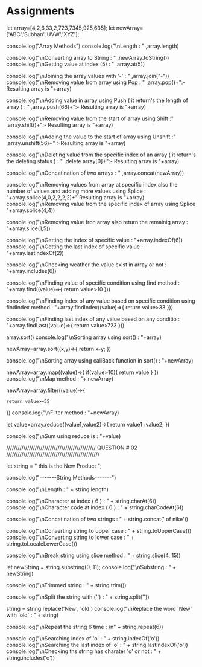 # Assignments



let array=[4,2,6,33,2,723,7345,925,635];
let newArray=['ABC','Subhan','UVW','XYZ'];


console.log("Array Methods")
console.log("\nLength : " ,array.length)

console.log("\nConverting array to String : " ,newArray.toString())
console.log("\nGetting value at index (5) : " ,array.at(5))

console.log("\nJoining the array values with  \'-'  : " ,array.join("-"))
console.log("\nRemoving value from array using Pop :  " ,array.pop()+":-  Resulting array is "+array)

console.log("\nAdding value in array using Push ( it return\'s the length of array ) : " ,array.push(66)+":- Resulting array is "+array)

console.log("\nRemoving value from the start of array using Shift :" ,array.shift()+":- Resulting array is "+array)

console.log("\nAdding the value to the start of array using Unshift :" ,array.unshift(56)+" :-Resulting array is "+array)

console.log("\nDeleting value from the specific index of an array ( it return\'s the deleting status ) :  " ,delete array[0]+":- Resulting array is "+array)

console.log("\nConcatination of two arrays : " ,array.concat(newArray))

console.log("\nRemoving values from array at specific index also the number of values and adding more values using Splice :  "+array.splice(4,0,2,2,2,2)+" Resulting array is "+array)
console.log("\nRemoving value from the specific index of array using Splice "+array.splice(4,4))

console.log("\nRemoving value fron array also return the remainig array : "+array.slice(1,5))

console.log("\nGetting the index of specific value : "+array.indexOf(6))
console.log("\nGetting the last index of specific value : "+array.lastIndexOf(2))

console.log("\nChecking weather the value exist in array or not : "+array.includes(6))

console.log("\nFinding value of specific condition using find method : "+array.find((value)=>{
    return value>10
}))


console.log("\nFinding index of any value based on specific condition using findIndex method : "+array.findIndex((value)=>{
    return value>33
}))


console.log("\nFinding last index of any value based on any conditio : "+array.findLast((value)=>{
    return value>723
}))

array.sort()
console.log("\nSorting array using sort() : "+array)


newArray=array.sort((x,y)=>{
    return x-y;
})

console.log("\nSorting array using callBack function in sort() : "+newArray)

 newArray=array.map((value)=>{
    if(value>10){
    return value
    }
})
console.log("\nMap method : "+ newArray)

newArray=array.filter((value)=>{

    return value>=55
})
console.log("\nFilter method : "+newArray)


let value=array.reduce((value1,value2)=>{
    return value1+value2;
})

console.log("\nSum using reduce is : "+value)



/////////////////////////////////////////////// QUESTION # 02 /////////////////////////////////////////////////


let string = "    this is the New Product ";

console.log("-------String Methods-------")

console.log("\nLength : " + string.length)

console.log("\nCharacter at index ( 6 ) : " + string.charAt(6))
console.log("\nCharacter code at index ( 6 ) : " + string.charCodeAt(6))

console.log("\nConcatination of two strings : " + string.concat(' of nike'))

console.log("\nConverting string to upper case : " + string.toUpperCase())
console.log("\nConverting string to lower case : " + string.toLocaleLowerCase())

console.log("\nBreak string using slice method : " + string.slice(4, 15))

let newString = string.substring(0, 11);
console.log("\nSubstring : " + newString)

console.log("\nTrimmed string : " + string.trim())

console.log("\nSplit the string with ('') : " + string.split(''))

string = string.replace('New', 'old')
console.log("\nReplace the word \'New' with \'old' : " + string)

console.log("\nRepeat the string 6 time : \n" + string.repeat(6))

console.log("\nSearching index of \'o' : " + string.indexOf('o'))
console.log("\nSearching the last index of \'o' : " + string.lastIndexOf('o'))
console.log("\nChecking ths string has charater \'o' or not : " + string.includes('o'))

